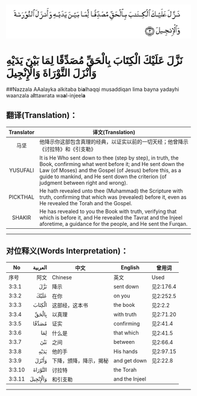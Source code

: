![003:003](images/003_003.gif)

# نَزَّلَ عَلَيْكَ الْكِتَابَ بِالْحَقِّ مُصَدِّقًا لِمَا بَيْنَ يَدَيْهِ وَأَنْزَلَ التَّوْرَاةَ وَالْإِنْجِيلَ 

##Nazzala AAalayka alkitaba bi**a**lhaqqi musaddiqan lima bayna yadayhi waanzala a**l**ttawrata wa**a**l-injeel**a** 

## 翻译(Translation)：

| Translator | 译文(Translation)                                            |
| :--------: | ------------------------------------------------------------ |
|    马坚    | 他降示你这部包含真理的经典，以证实以前的一切天经；他曾降示《讨拉特》和《引支勒》 |
|  YUSUFALI  | It is He Who sent down to thee (step by step), in truth, the Book, confirming what went before it; and He sent down the Law (of Moses) and the Gospel (of Jesus) before this, as a guide to mankind, and He sent down the criterion (of judgment between right and wrong). |
|  PICKTHAL  | He hath revealed unto thee (Muhammad) the Scripture with truth, confirming that which was (revealed) before it, even as He revealed the Torah and the Gospel. |
|   SHAKIR   | He has revealed to you the Book with truth, verifying that which is before it, and He revealed the Tavrat and the Injeel aforetime, a guidance for the people, and He sent the Furqan. |

---

## 对位释义(Words Interpretation)：

| No   | العربية | 中文    | English | 曾用词 |
| ---- | ------: | ------- | ------- | ------ |
| 序号 |    阿文 | Chinese | 英文    | Used   |
| 3:3.1  | نَزَّلَ      | 降示                   | sent down      | 见2:176.4 |
| 3:3.2  | عَلَيْكَ     | 在你                   | on you         | 见2:252.5 |
| 3:3.3  | الْكِتَابَ   | 这部经，这本书         | the book       | 见2:2.2   |
| 3:3.4  | بِالْحَقِّ    | 以真理                 | with truth     | 见2:71.20 |
| 3:3.5  | مُصَدِّقًا    | 证实                   | confirming     | 见2:41.4  |
| 3:3.6  | لِمَا      | 什么是                 | that which     | 见2:41.5  |
| 3:3.7  | بَيْنَ      | 之间                   | between        | 见2:66.4  |
| 3:3.8  | يَدَيْهِ     | 他的手                 | His hands      | 见2:97.15 |
| 3:3.9  | وَأَنْزَلَ    | 下降，颁降，降示，揭秘 | and get down   | 见2:22.8  |
| 3:3.10 | التَّوْرَاةَ  | 讨拉特                 | the Torah      |           |
| 3:3.11 | وَالْإِنْجِيلَ | 和引支勒               | and the Injeel |           |

---
